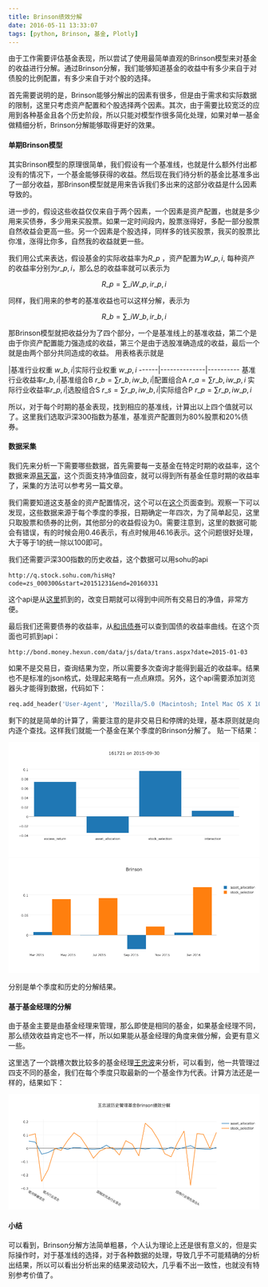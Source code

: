```yaml
---
title: Brinson绩效分解
date: 2016-05-11 13:33:07
tags: [python, Brinson, 基金, Plotly]
---
```


由于工作需要评估基金表现，所以尝试了使用最简单直观的Brinson模型来对基金的收益进行分解。通过Brinson分解，我们能够知道基金的收益中有多少来自于对债股的比例配置，有多少来自于对个股的选择。

首先需要说明的是，Brinson能够分解出的因素有很多，但是由于需求和实际数据的限制，这里只考虑资产配置和个股选择两个因素。其次，由于需要比较宽泛的应用到各种基金且各个历史阶段，所以只能对模型作很多简化处理，如果对单一基金做精细分析，Brinson分解能够取得更好的效果。

#### 单期Brinson模型

其实Brinson模型的原理很简单，我们假设有一个基准线，也就是什么额外付出都没有的情况下，一个基金能够获得的收益。然后现在我们待分析的基金比基准多出了一部分收益，那Brinson模型就是用来告诉我们多出来的这部分收益是什么因素导致的。

进一步的，假设这些收益仅仅来自于两个因素，一个因素是资产配置，也就是多少用来买债券，多少用来买股票。如果一定时间段内，股票涨得好，多配一部分股票自然收益会更高一些。另一个因素是个股选择，同样多的钱买股票，我买的股票比你准，涨得比你多，自然我的收益就更一些。

我们用公式来表达，假设基金的实际收益率为$R\_{p}$
，资产配置为$W\_{p, i}$, 每种资产的收益率分别为$r\_{p, i}$，那么总的收益率就可以表示为

$$ R\_{p} = \sum\_{i} W\_{p,i}r\_{p,i} $$


同样，我们用来的参考的基准收益也可以这样分解，表示为

$$ R\_{b} = \sum\_{i} W\_{b,i}r\_{b,i} $$


那Brinson模型就把收益分为了四个部分，一个是基准线上的基准收益，第二个是由于你资产配置能力强造成的收益，第三个是由于选股准确造成的收益，最后一个就是由两个部分共同造成的收益。
用表格表示就是

 |基准行业权重 $w\_{b,i}$|实际行业权重 $w\_{p,i}$
------|--------------|----------
基准行业收益率$r\_{b,i}$|基准组合B $r\_{b}=\sum r\_{b,i}w\_{b,i}$|配置组合A $r\_{a}=\sum r\_{b,i}w\_{p,i}$
实际行业收益率$r\_{p,i}$|选股组合S $r\_{s}=\sum r\_{p,i}w\_{b,i}$|实际组合P $r\_{p}=\sum r\_{p,i}w\_{p,i}$

所以，对于每个时期的基金表现，找到相应的基准线，计算出以上四个值就可以了。这里我们选取沪深300指数为基准，基准资产配置则为80%股票和20%债券。

#### 数据采集

我们先来分析一下需要哪些数据，首先需要每一支基金在特定时期的收益率，这个数据来源[易天富](http://www.etf88.com/datacenter/jj/jjdata_alljz_index.html)，这个页面支持净值回查，就可以得到所有基金任意时期的收益率了，采集的方法可以参考另一篇文章。

我们需要知道这支基金的资产配置情况，这个可以在[这个](http://www.etf88.com/jj/001367/zcpz.shtml)页面查到。观察一下可以发现，这些数据来源于每个季度的季报，日期确定一年四次，为了简单起见，这里只取股票和债券的比例，其他部分的收益假设为0。需要注意到，这里的数据可能会有错误，有的时候会用0.46表示，有点时候用46.16表示。这个问题很好处理，大于等于1的统一除以100即可。

我们还需要沪深300指数的历史收益，这个数据可以用sohu的api

~~~
http://q.stock.sohu.com/hisHq?code=zs_000300&start=20151231&end=20160331
~~~
这个api是从[这里](http://q.stock.sohu.com/zs/000300/lshq.shtml)抓到的，改变日期就可以得到中间所有交易日的净值，非常方便。

最后我们还需要债券的收益率，从[和讯债券](http://bond.money.hexun.com/data/yield.aspx)可以查到国债的收益率曲线。在这个页面也可抓到api：

~~~
http://bond.money.hexun.com/data/js/data/trans.aspx?date=2015-01-03
~~~

如果不是交易日，查询结果为空，所以需要多次查询才能得到最近的收益率。结果也不是标准的json格式，处理起来略有一点点麻烦。另外，这个api需要添加浏览器头才能得到数据，代码如下：

~~~python
req.add_header('User-Agent', 'Mozilla/5.0 (Macintosh; Intel Mac OS X 10_9_1) AppleWebKit/537.36 (KHTML, like Gecko) Chrome/30.0.1581.2 Safari/537.36')
~~~
剩下的就是简单的计算了，需要注意的是非交易日和停牌的处理，基本原则就是向内逐个查找。这样我们就能一个基金在某个季度的Brinson分解了。
贴一下结果：

![](/uploads/Season_brinson_attribution.png)
![](/uploads/History_brinson_attribution.png)

分别是单个季度和历史的分解结果。

#### 基于基金经理的分解

由于基金主要是由基金经理来管理，那么即使是相同的基金，如果基金经理不同，那么绩效收益肯定也不一样，所以如果能从基金经理的角度来做分解，会更有意义一些。

这里选了一个跳槽次数比较多的基金经理[王忠波](http://www.howbuy.com/fund/manager/30044540/
)来分析，可以看到，他一共管理过四支不同的基金，我们在每个季度只取最新的一个基金作为代表。计算方法还是一样的，结果如下：

![](/uploads/manager_brinson_attribution.png)

#### 小结
可以看到，Brinson分解方法简单粗暴，个人认为理论上还是很有意义的，但是实际操作时，对于基准线的选择，对于各种数据的处理，导致几乎不可能精确的分析出结果，所以可以看出分析出来的结果波动较大，几乎看不出一致性，也就没有特别参考价值了。